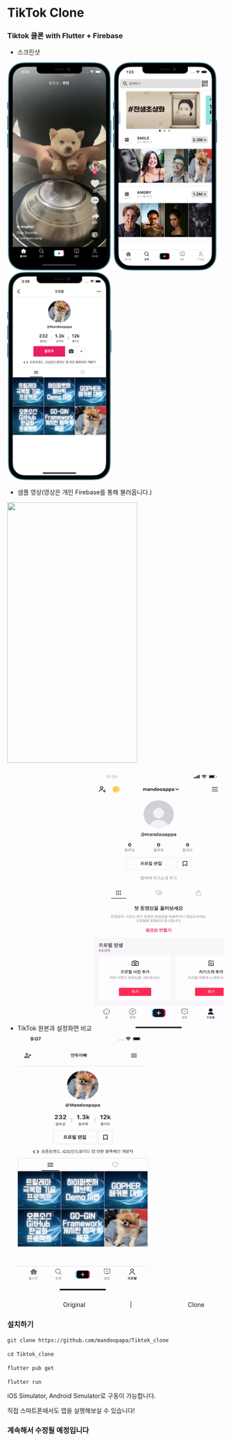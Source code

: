 # TikTok Clone

### Tiktok 클론 with Flutter + Firebase

- 스크린샷

<img src="https://github.com/mandoopapa/Tiktok_clone/blob/master/images/screen01.png" width=240px height=480px> <img src="https://github.com/mandoopapa/Tiktok_clone/blob/master/images/screen02.png" width=240px height=480px> <img src="https://github.com/mandoopapa/Tiktok_clone/blob/master/images/screen03.png" width=240px height=480px>

- 샘플 영상(영상은 개인 Firebase를 통해 불러옵니다.)

<img src="https://github.com/mandoopapa/Tiktok_clone/blob/master/images/mainfeed.gif" width=300px height=600px>

- TikTok 원본과 설정화면 비교
<img src="https://github.com/mandoopapa/Tiktok_clone/blob/master/images/original.gif" width=300px height=600px alt="original"> <img src="https://github.com/mandoopapa/Tiktok_clone/blob/master/images/imade.gif" width=300px height=600px alt="clone">

ㅤㅤㅤㅤㅤㅤㅤㅤㅤㅤOriginalㅤㅤㅤㅤㅤㅤㅤㅤ|ㅤㅤㅤㅤㅤㅤㅤㅤㅤㅤClone

### 설치하기

```
git clone https://github.com/mandoopapa/Tiktok_clone

cd Tiktok_clone

flutter pub get

flutter run
```

iOS Simulator, Android Simulator로 구동이 가능합니다.

직접 스마트폰에서도 앱을 실행해보실 수 있습니다!

### 계속해서 수정될 예정입니다
